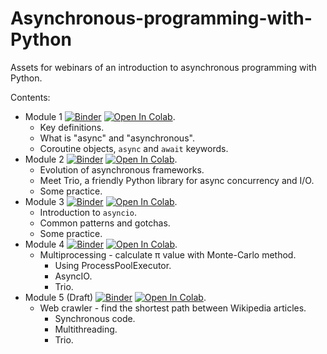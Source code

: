 # Asynchronous-programming-with-Python
Assets for webinars of an introduction to asynchronous
programming with Python.

Contents:

* Module 1
  [![Binder](https://mybinder.org/badge_logo.svg)](https://mybinder.org/v2/gh/o-fedorov/Asynchronous-programming-with-Python/main?filepath=notebooks%2FModule1-Asynchronous-programming-with-Python.ipynb)
  [![Open In Colab](https://colab.research.google.com/assets/colab-badge.svg)](https://colab.research.google.com/github/o-fedorov/Asynchronous-programming-with-Python/blob/main/notebooks/Module1-Asynchronous-programming-with-Python.ipynb).
  * Key definitions.
  * What is "async" and "asynchronous".
  * Coroutine objects, `async` and `await` keywords.
* Module 2
  [![Binder](https://mybinder.org/badge_logo.svg)](https://mybinder.org/v2/gh/o-fedorov/Asynchronous-programming-with-Python/main?filepath=notebooks%2FModule2-Asynchronous-programming-with-Python.ipynb)
  [![Open In Colab](https://colab.research.google.com/assets/colab-badge.svg)](https://colab.research.google.com/github/o-fedorov/Asynchronous-programming-with-Python/blob/main/notebooks/Module2-Asynchronous-programming-with-Python.ipynb).
  * Evolution of asynchronous frameworks.
  * Meet Trio, a friendly Python library for async concurrency and I/O.
  * Some practice.
* Module 3
  [![Binder](https://mybinder.org/badge_logo.svg)](https://mybinder.org/v2/gh/o-fedorov/Asynchronous-programming-with-Python/main?filepath=notebooks%2FModule3-Asynchronous-programming-with-Python.ipynb)
  [![Open In Colab](https://colab.research.google.com/assets/colab-badge.svg)](https://colab.research.google.com/github/o-fedorov/Asynchronous-programming-with-Python/blob/main/notebooks/Module3-Asynchronous-programming-with-Python.ipynb).
  * Introduction to `asyncio`.
  * Common patterns and gotchas.
  * Some practice.
* Module 4
  [![Binder](https://mybinder.org/badge_logo.svg)](https://mybinder.org/v2/gh/o-fedorov/Asynchronous-programming-with-Python/main?filepath=notebooks%2FModule5-Asynchronous-programming-with-Python.ipynb)
  [![Open In Colab](https://colab.research.google.com/assets/colab-badge.svg)](https://colab.research.google.com/github/o-fedorov/Asynchronous-programming-with-Python/blob/main/notebooks/Module5-Asynchronous-programming-with-Python.ipynb).
  * Multiprocessing - calculate π value with Monte-Carlo method.
    * Using ProcessPoolExecutor.
    * AsyncIO.
    * Trio.
* Module 5 (Draft)
  [![Binder](https://mybinder.org/badge_logo.svg)](https://mybinder.org/v2/gh/o-fedorov/Asynchronous-programming-with-Python/main?filepath=notebooks%2FModule4-Asynchronous-programming-with-Python.ipynb)
  [![Open In Colab](https://colab.research.google.com/assets/colab-badge.svg)](https://colab.research.google.com/github/o-fedorov/Asynchronous-programming-with-Python/blob/main/notebooks/Module4-Asynchronous-programming-with-Python.ipynb).
  * Web crawler - find the shortest path between Wikipedia articles.
    * Synchronous code.
    * Multithreading.
    * Trio.
